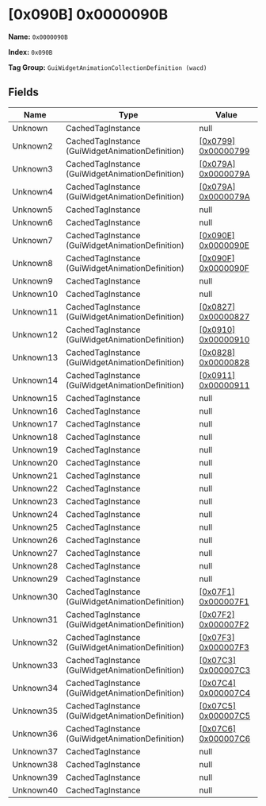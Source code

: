 # [0x090B] 0x0000090B

**Name:** ```0x0000090B```

**Index:** ```0x090B```

**Tag Group:** ```GuiWidgetAnimationCollectionDefinition (wacd)```

## Fields

Name	| Type	| Value
---	|---	|---	|
Unknown	|CachedTagInstance	|null
Unknown2	|CachedTagInstance (GuiWidgetAnimationDefinition)	|[[0x0799] 0x00000799](../GuiWidgetAnimationDefinition/0799.md)
Unknown3	|CachedTagInstance (GuiWidgetAnimationDefinition)	|[[0x079A] 0x0000079A](../GuiWidgetAnimationDefinition/079A.md)
Unknown4	|CachedTagInstance (GuiWidgetAnimationDefinition)	|[[0x079A] 0x0000079A](../GuiWidgetAnimationDefinition/079A.md)
Unknown5	|CachedTagInstance	|null
Unknown6	|CachedTagInstance	|null
Unknown7	|CachedTagInstance (GuiWidgetAnimationDefinition)	|[[0x090E] 0x0000090E](../GuiWidgetAnimationDefinition/090E.md)
Unknown8	|CachedTagInstance (GuiWidgetAnimationDefinition)	|[[0x090F] 0x0000090F](../GuiWidgetAnimationDefinition/090F.md)
Unknown9	|CachedTagInstance	|null
Unknown10	|CachedTagInstance	|null
Unknown11	|CachedTagInstance (GuiWidgetAnimationDefinition)	|[[0x0827] 0x00000827](../GuiWidgetAnimationDefinition/0827.md)
Unknown12	|CachedTagInstance (GuiWidgetAnimationDefinition)	|[[0x0910] 0x00000910](../GuiWidgetAnimationDefinition/0910.md)
Unknown13	|CachedTagInstance (GuiWidgetAnimationDefinition)	|[[0x0828] 0x00000828](../GuiWidgetAnimationDefinition/0828.md)
Unknown14	|CachedTagInstance (GuiWidgetAnimationDefinition)	|[[0x0911] 0x00000911](../GuiWidgetAnimationDefinition/0911.md)
Unknown15	|CachedTagInstance	|null
Unknown16	|CachedTagInstance	|null
Unknown17	|CachedTagInstance	|null
Unknown18	|CachedTagInstance	|null
Unknown19	|CachedTagInstance	|null
Unknown20	|CachedTagInstance	|null
Unknown21	|CachedTagInstance	|null
Unknown22	|CachedTagInstance	|null
Unknown23	|CachedTagInstance	|null
Unknown24	|CachedTagInstance	|null
Unknown25	|CachedTagInstance	|null
Unknown26	|CachedTagInstance	|null
Unknown27	|CachedTagInstance	|null
Unknown28	|CachedTagInstance	|null
Unknown29	|CachedTagInstance	|null
Unknown30	|CachedTagInstance (GuiWidgetAnimationDefinition)	|[[0x07F1] 0x000007F1](../GuiWidgetAnimationDefinition/07F1.md)
Unknown31	|CachedTagInstance (GuiWidgetAnimationDefinition)	|[[0x07F2] 0x000007F2](../GuiWidgetAnimationDefinition/07F2.md)
Unknown32	|CachedTagInstance (GuiWidgetAnimationDefinition)	|[[0x07F3] 0x000007F3](../GuiWidgetAnimationDefinition/07F3.md)
Unknown33	|CachedTagInstance (GuiWidgetAnimationDefinition)	|[[0x07C3] 0x000007C3](../GuiWidgetAnimationDefinition/07C3.md)
Unknown34	|CachedTagInstance (GuiWidgetAnimationDefinition)	|[[0x07C4] 0x000007C4](../GuiWidgetAnimationDefinition/07C4.md)
Unknown35	|CachedTagInstance (GuiWidgetAnimationDefinition)	|[[0x07C5] 0x000007C5](../GuiWidgetAnimationDefinition/07C5.md)
Unknown36	|CachedTagInstance (GuiWidgetAnimationDefinition)	|[[0x07C6] 0x000007C6](../GuiWidgetAnimationDefinition/07C6.md)
Unknown37	|CachedTagInstance	|null
Unknown38	|CachedTagInstance	|null
Unknown39	|CachedTagInstance	|null
Unknown40	|CachedTagInstance	|null



